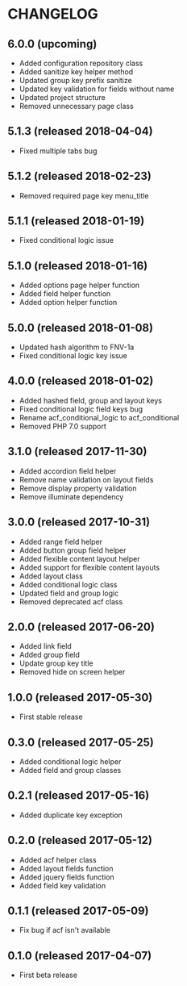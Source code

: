 # CHANGELOG

## 6.0.0 (upcoming)

- Added configuration repository class
- Added sanitize key helper method
- Updated group key prefix sanitize
- Updated key validation for fields without name
- Updated project structure
- Removed unnecessary page class

## 5.1.3 (released 2018-04-04)

- Fixed multiple tabs bug

## 5.1.2 (released 2018-02-23)

- Removed required page key menu_title

## 5.1.1 (released 2018-01-19)

- Fixed conditional logic issue

## 5.1.0 (released 2018-01-16)

- Added options page helper function
- Added field helper function
- Added option helper function

## 5.0.0 (released 2018-01-08)

- Updated hash algorithm to FNV-1a
- Fixed conditional logic key issue

## 4.0.0 (released 2018-01-02)

- Added hashed field, group and layout keys
- Fixed conditional logic field keys bug
- Rename acf_conditional_logic to acf_conditional
- Removed PHP 7.0 support

## 3.1.0 (released 2017-11-30)

- Added accordion field helper
- Remove name validation on layout fields
- Remove display property validation
- Remove illuminate dependency

## 3.0.0 (released 2017-10-31)

- Added range field helper
- Added button group field helper
- Added flexible content layout helper
- Added support for flexible content layouts
- Added layout class
- Added conditional logic class
- Updated field and group logic
- Removed deprecated acf class

## 2.0.0 (released 2017-06-20)

- Added link field
- Added group field
- Update group key title
- Removed hide on screen helper

## 1.0.0 (released 2017-05-30)

- First stable release

## 0.3.0 (released 2017-05-25)

- Added conditional logic helper
- Added field and group classes

## 0.2.1 (released 2017-05-16)

- Added duplicate key exception 

## 0.2.0 (released 2017-05-12)

- Added acf helper class
- Added layout fields function
- Added jquery fields function
- Added field key validation

## 0.1.1 (released 2017-05-09)

- Fix bug if acf isn't available

## 0.1.0 (released 2017-04-07)

- First beta release
